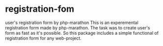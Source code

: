 # registration-fom
user's registration form by php-marathon
This is an experemental registration form made by php-marathon. The task was to create user's form as fast as it's possible. 
So this package includes a simple functional of registration form for any web-project. 
